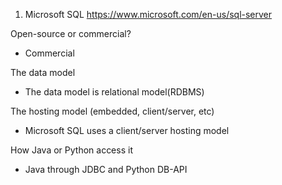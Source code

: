 1. Microsoft SQL 
https://www.microsoft.com/en-us/sql-server

Open-source or commercial?
- Commercial 

The data model
- The data model is relational model(RDBMS)

The hosting model (embedded, client/server, etc)
- Microsoft SQL uses a client/server hosting model 

How Java or Python access it
- Java through JDBC and Python DB-API
